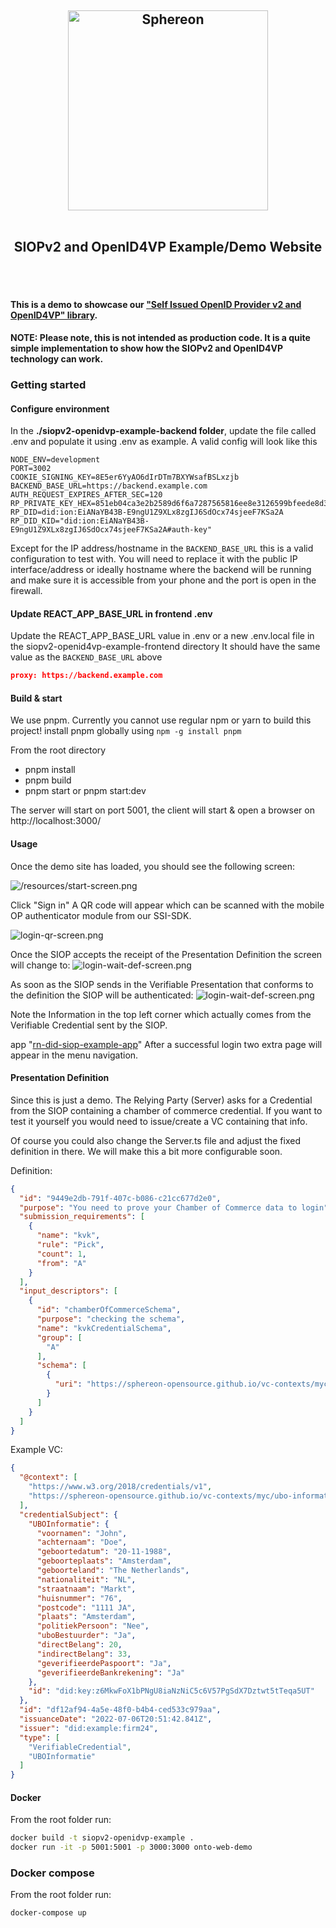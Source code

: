 <h2 style="text-align: center; vertical-align: middle">
    <center><a href="https://www.sphereon.com"><img src="https://sphereon.com/content/themes/sphereon/assets/img/logo.svg" alt="Sphereon" width="320" style="vertical-align: middle" ></a></center>

<br>SIOPv2 and OpenID4VP Example/Demo Website      
<br>
<br>
</h2>

#### This is a demo to showcase our ["Self Issued OpenID Provider v2 and OpenID4VP" library](https://github.com/Sphereon-Opensource/siopv2-openid4vp).

**NOTE: Please note, this is not intended as production code.
It is a quite simple implementation to show how the SIOPv2 and OpenID4VP technology can work.**

### Getting started

#### Configure environment

In the **./siopv2-openidvp-example-backend folder**, update the file called .env and populate it using .env as example. A valid
config will look like this

```dotenv
NODE_ENV=development
PORT=3002
COOKIE_SIGNING_KEY=8E5er6YyAO6dIrDTm7BXYWsafBSLxzjb
BACKEND_BASE_URL=https://backend.example.com
AUTH_REQUEST_EXPIRES_AFTER_SEC=120
RP_PRIVATE_KEY_HEX=851eb04ca3e2b2589d6f6a7287565816ee8e3126599bfeede8d3e93c53fb26e3
RP_DID=did:ion:EiANaYB43B-E9ngU1Z9XLx8zgIJ6SdOcx74sjeeF7KSa2A
RP_DID_KID="did:ion:EiANaYB43B-E9ngU1Z9XLx8zgIJ6SdOcx74sjeeF7KSa2A#auth-key"
```

Except for the IP address/hostname in the `BACKEND_BASE_URL` this is a valid configuration to test with. You will need to replace it with the public IP
interface/address or ideally hostname where the
backend will be running and make sure it is accessible from your phone and the port is open in the firewall.

#### Update REACT_APP_BASE_URL in frontend .env
Update the REACT_APP_BASE_URL value in .env or a new .env.local file in the siopv2-openid4vp-example-frontend directory
It should have the same value as the `BACKEND_BASE_URL` above

````json
proxy: https://backend.example.com
````

#### Build & start
We use pnpm. Currently you cannot use regular npm or yarn to build this project!
install pnpm globally using `npm -g install pnpm`

From the root directory
- pnpm install
- pnpm build
- pnpm start or pnpm start:dev

The server will start on port 5001, the client will start & open a browser on http://localhost:3000/

#### Usage

Once the demo site has loaded, you should see the following screen:

![/resources/start-screen.png](/resources/start-screen.png)

Click "Sign in"
A QR code will appear which can be scanned with the mobile OP authenticator module from our SSI-SDK.

![login-qr-screen.png](resources/login-qr-screen.png)

Once the SIOP accepts the receipt of the Presentation Definition the screen will change to:
![login-wait-def-screen.png](resources/login-wait-def-screen.png)

As soon as the SIOP sends in the Verifiable Presentation that conforms to the definition the SIOP will be authenticated:
![login-wait-def-screen.png](resources/vp-received-screen.png)

Note the Information in the top left corner which actually comes from the Verifiable Credential sent by the SIOP.

app "[rn-did-siop-example-app](https://github.com/Sphereon-OpenSource/rn-did-siop-example-app)"
After a successful login two extra page will appear in the menu navigation.

#### Presentation Definition

Since this is just a demo. The Relying Party (Server) asks for a Credential from the SIOP containing a chamber of
commerce credential.
If you want to test it yourself you would need to issue/create a VC containing that info.

Of course you could also change the Server.ts file and adjust the fixed definition in there. We will make this a bit
more configurable soon.

Definition:

````json
{
  "id": "9449e2db-791f-407c-b086-c21cc677d2e0",
  "purpose": "You need to prove your Chamber of Commerce data to login",
  "submission_requirements": [
    {
      "name": "kvk",
      "rule": "Pick",
      "count": 1,
      "from": "A"
    }
  ],
  "input_descriptors": [
    {
      "id": "chamberOfCommerceSchema",
      "purpose": "checking the schema",
      "name": "kvkCredentialSchema",
      "group": [
        "A"
      ],
      "schema": [
        {
          "uri": "https://sphereon-opensource.github.io/vc-contexts/myc/bedrijfsinformatie-v1.jsonld"
        }
      ]
    }
  ]
}
````

Example VC:

````json
{
  "@context": [
    "https://www.w3.org/2018/credentials/v1",
    "https://sphereon-opensource.github.io/vc-contexts/myc/ubo-informatie-v1.jsonld"
  ],
  "credentialSubject": {
    "UBOInformatie": {
      "voornamen": "John",
      "achternaam": "Doe",
      "geboortedatum": "20-11-1988",
      "geboorteplaats": "Amsterdam",
      "geboorteland": "The Netherlands",
      "nationaliteit": "NL",
      "straatnaam": "Markt",
      "huisnummer": "76",
      "postcode": "1111 JA",
      "plaats": "Amsterdam",
      "politiekPersoon": "Nee",
      "uboBestuurder": "Ja",
      "directBelang": 20,
      "indirectBelang": 33,
      "geverifieerdePaspoort": "Ja",
      "geverifieerdeBankrekening": "Ja"
    },
    "id": "did:key:z6MkwFoX1bPNgU8iaNzNiC5c6V57PgSdX7Dztwt5tTeqa5UT"
  },
  "id": "df12af94-4a5e-48f0-b4b4-ced533c979aa",
  "issuanceDate": "2022-07-06T20:51:42.841Z",
  "issuer": "did:example:firm24",
  "type": [
    "VerifiableCredential",
    "UBOInformatie"
  ]
}
````

#### Docker

From the root folder run:

```bash
docker build -t siopv2-openidvp-example .
docker run -it -p 5001:5001 -p 3000:3000 onto-web-demo
```

### Docker compose

From the root folder run:

```bash
docker-compose up
```

